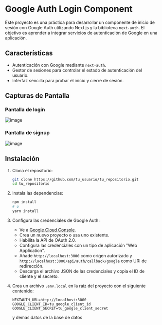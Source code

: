 # Google Auth Login Component

Este proyecto es una práctica para desarrollar un componente de inicio de sesión con Google Auth utilizando Next.js y la biblioteca `next-auth`. El objetivo es aprender a integrar servicios de autenticación de Google en una aplicación.

## Características
- Autenticación con Google mediante `next-auth`.
- Gestor de sesiones para controlar el estado de autenticación del usuario.
- Interfaz sencilla para probar el inicio y cierre de sesión.

## Capturas de Pantalla
### Pantalla de login
![image](https://github.com/user-attachments/assets/26f93829-2a70-49d8-aa9a-08d276c76fc9)

### Pantalla de signup
![image](https://github.com/user-attachments/assets/e3d443f8-64cd-4736-baf3-b85ed4491ac0)

## Instalación

1. Clona el repositorio:
   ```bash
   git clone https://github.com/tu_usuario/tu_repositorio.git
   cd tu_repositorio
   ```

2. Instala las dependencias:
   ```bash
   npm install
   # o
   yarn install
   ```

3. Configura las credenciales de Google Auth:
   - Ve a [Google Cloud Console](https://console.cloud.google.com/).
   - Crea un nuevo proyecto o usa uno existente.
   - Habilita la API de OAuth 2.0.
   - Configura las credenciales con un tipo de aplicación "Web Application".
   - Añade `http://localhost:3000` como origen autorizado y `http://localhost:3000/api/auth/callback/google` como URI de redirección.
   - Descarga el archivo JSON de las credenciales y copia el ID de cliente y el secreto.

4. Crea un archivo `.env.local` en la raíz del proyecto con el siguiente contenido:
   ```env
   NEXTAUTH_URL=http://localhost:3000
   GOOGLE_CLIENT_ID=tu_google_client_id
   GOOGLE_CLIENT_SECRET=tu_google_client_secret
   ```
   y demas datos de la base de datos

